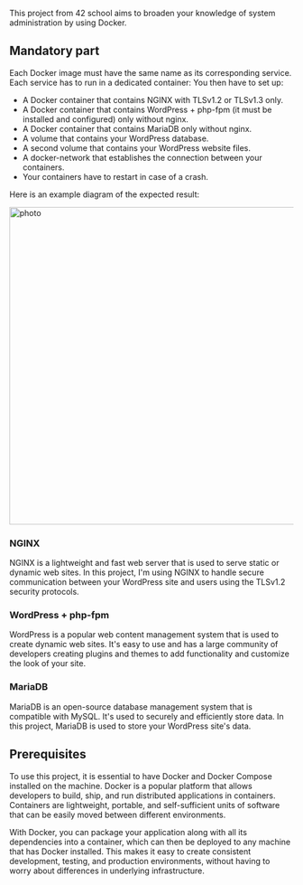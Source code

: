 
This project from 42 school aims to broaden your knowledge of system administration by using Docker.

## Mandatory part

Each Docker image must have the same name as its corresponding service.
Each service has to run in a dedicated container:
  You then have to set up:
  - A Docker container that contains NGINX with TLSv1.2 or TLSv1.3 only.
  - A Docker container that contains WordPress + php-fpm (it must be installed and configured) only without nginx.
  - A Docker container that contains MariaDB only without nginx.
  - A volume that contains your WordPress database.
  - A second volume that contains your WordPress website files.
  - A docker-network that establishes the connection between your containers.
  - Your containers have to restart in case of a crash.

Here is an example diagram of the expected result:

<img width="562" alt="photo" src="https://user-images.githubusercontent.com/54292953/147146268-a616f39a-3f16-41f8-80c9-db5494c3dfe7.png">


### NGINX

NGINX is a lightweight and fast web server that is used to serve static or dynamic web sites. In this project, I'm using NGINX to handle secure communication between your WordPress site and users using the TLSv1.2 security protocols.

### WordPress + php-fpm

WordPress is a popular web content management system that is used to create dynamic web sites. It's easy to use and has a large community of developers creating plugins and themes to add functionality and customize the look of your site.

### MariaDB

MariaDB is an open-source database management system that is compatible with MySQL. It's used to securely and efficiently store data. In this project, MariaDB is used to store your WordPress site's data.

## Prerequisites

To use this project, it is essential to have Docker and Docker Compose installed on the machine.
Docker is a popular platform that allows developers to build, ship, and run distributed applications in containers. Containers are lightweight, portable, and self-sufficient units of software that can be easily moved between different environments.

With Docker, you can package your application along with all its dependencies into a container, which can then be deployed to any machine that has Docker installed. This makes it easy to create consistent development, testing, and production environments, without having to worry about differences in underlying infrastructure.

